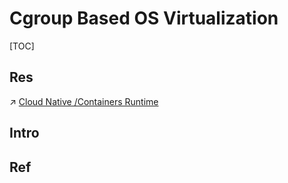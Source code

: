 # Cgroup Based OS Virtualization

[TOC]



## Res
↗ [Cloud Native /Containers Runtime](../../../../../System%20Architecture%20Design/☁️%20Cloud%20Native/🏂%20OS%20Virtualization%20&%20Containers/🐋%20Containers%20Runtime/Containers%20Runtime.md) 



## Intro


## Ref

